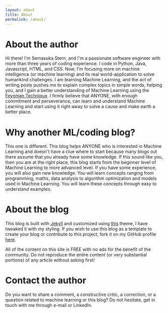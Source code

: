 ```yaml
---
layout: about
title: About
permalink: /about/
---
```

# About the author

Hi there! I'm Semasuka Stern, and I'm a passionate software engineer with more than three years of coding experience. I code in Python, Java, Javascript, HTML, and CSS. Now, I'm focusing more on machine intelligence (or machine learning) and its real world-application to solve humankind challenges. I am learning Machine Learning, and the act of writing posts pushes me to explain complex topics in simple words, helping you, and I gain a better understanding of Machine Learning using the [Feynman Technique](https://www.youtube.com/watch?v=_f-qkGJBPts). I firmly believe that ANYONE, with enough commitment and perseverance, can learn and understand Machine Learning and start using it right away to solve a cause and make earth a better place.

# Why another ML/coding blog?

This one is different. This blog helps ANYONE who is interested in Machine Learning and doesn't have a clue where to start because many blogs out there assume that you already have some knowledge. If this sound like you, then you are at the right place, this blog starts from the beginner level of Machine Learning to more advanced level. If you have some experience, you will also gain new knowledge. You will learn concepts ranging from programming, maths, data analysis to algorithm optimization and models used in Machine Learning. You will learn these concepts through easy to understand examples.

# About the blog

This blog is built with [Jekyll](https://jekyllrb.com "Jekyll") and customized using [this](https://github.com/mmistakes/jekyll-theme-basically-basic) theme, I have tweaked it with my styling. If you wish to use this blog as a template to create your blog or contribute to this project, fork it on my GitHub profile [here](https://github.com/semasuka/blog).

All of the content on this site is FREE with no ads for the benefit of the community. Do not reproduce the entire content (or very substantial portions) of any article without asking first!

# Contact the author

Do you want to share a comment, a constructive critic, a correction, or a question related to machine learning or this blog? Do not hesitate, get in touch with me through e-mail or LinkedIn.